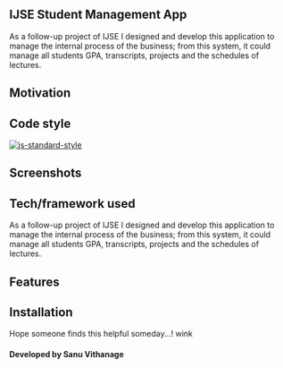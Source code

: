 ## IJSE Student Management App
As a follow-up project of IJSE I designed and develop this application to manage the internal
process of the business; from this system, it could manage all students GPA, transcripts, projects
and the schedules of lectures.

## Motivation


## Code style
[![js-standard-style](https://img.shields.io/azure-devops/coverage/swellaby/opensource/25.svg)](https://google.com)
 
## Screenshots


## Tech/framework used
As a follow-up project of IJSE I designed and develop this application to manage the internal
process of the business; from this system, it could manage all students GPA, transcripts, projects
and the schedules of lectures.

## Features


## Installation




Hope someone finds this helpful someday...! wink

#### Developed by Sanu Vithanage


